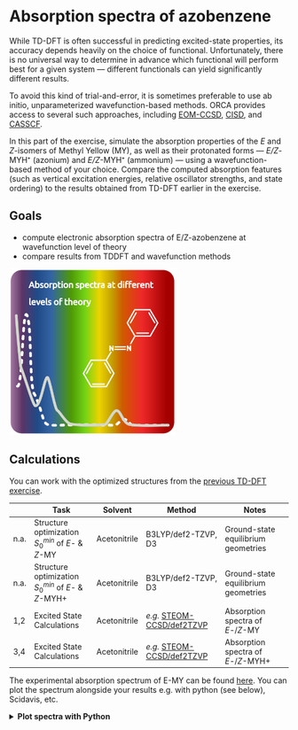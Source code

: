 # Absorption spectra of azobenzene 


While TD-DFT is often successful in predicting excited-state properties, its accuracy depends heavily on the choice of functional. 
Unfortunately, there is no universal way to determine in advance which functional will perform best for a given system — different functionals can yield significantly different results.

To avoid this kind of trial-and-error, it is sometimes preferable to use ab initio, unparameterized wavefunction-based methods. 
ORCA provides access to several such approaches, including [EOM-CCSD](https://www.faccts.de/docs/orca/5.0/tutorials/spec/UVVis.html), [CISD](https://www.faccts.de/docs/orca/6.0/manual/contents/typical/excitedstates.html), and [CASSCF](https://www.faccts.de/docs/orca/6.0/manual/contents/detailed/casscf.html).

In this part of the exercise, simulate the absorption properties of the *E* and *Z*-isomers of Methyl Yellow (MY), as well as their protonated forms — *E/Z*-MYH⁺ (azonium) and *E/Z*-MYH⁺ (ammonium) — using a wavefunction-based method of your choice. 
Compare the computed absorption features (such as vertical excitation energies, relative oscillator strengths, and state ordering) to the results obtained from TD-DFT earlier in the exercise.

## Goals

- compute electronic absorption spectra of E/Z-azobenzene at wavefunction level of theory
- compare results from TDDFT and wavefunction methods

<img src="https://github.com/CompPhotoChem/bachelor-qc-2/blob/main/projects/absorption_methods/project_AB_abs.png" width="300px" />

## Calculations

You can work with the optimized structures from the [previous TD-DFT exercise](https://github.com/CompPhotoChem/bachelor-qc-2/tree/main/azobenzene).

|      | Task                                      | Solvent        | Method         | Notes                                 |
|------|-------------------------------------------|----------------|----------------|---------------------------------------|
| n.a. | Structure optimization <br> $S_0^{min}$ of *E*- & *Z*-MY      | Acetonitrile  | B3LYP/def2-TZVP, D3 |  Ground-state equilibrium geometries |
| n.a.  | Structure optimization  <br> $S_0^{min}$ of *E*- & *Z*-MYH+  | Acetonitrile  | B3LYP/def2-TZVP, D3 | Ground-state equilibrium geometries |
| 1,2  | Excited State Calculations | Acetonitrile  | *e.g.* [STEOM-CCSD/def2TZVP](https://www.faccts.de/docs/orca/5.0/tutorials/spec/UVVis.html) | Absorption spectra of *E*-/*Z*-MY |
| 3,4  | Excited State Calculations | Acetonitrile  | *e.g.* [STEOM-CCSD/def2TZVP](https://www.faccts.de/docs/orca/5.0/tutorials/spec/UVVis.html) | Absorption spectra of *E*-/*Z*-MYH+ |


The experimental absorption spectrum of E-MY can be found [here](https://github.com/CompPhotoChem/bachelor-qc-2/blob/main/azobenzene/abs_AB_MY_benzene.dat).
You can plot the spectrum alongside your results e.g. with python (see below), Scidavis, etc.

<details>
<summary><strong>Plot spectra with Python </strong></summary>
<br>
Example for plotting the experimental absorption spectra of azobenzene (AB) and methyl yellow (MY) from the provided file.
  
```python

import pandas as pd
import seaborn as sns
import matplotlib.pyplot as plt

# Load the data
df = pd.read_csv("abs_AB_MY_benzene.dat", sep='\t')

# Set a clean style
sns.set(style="whitegrid")

# Plot each spectrum
sns.lineplot(x=df['nm'], y=df['AB'], label='E-AB')
sns.lineplot(x=df['nm'], y=df['MY'], label='E-MY')

# Label the plot
plt.xlabel("wavelength in nm")
plt.ylabel("normalized absorbance")
plt.legend()
plt.tight_layout()
plt.show()
```
</details>

